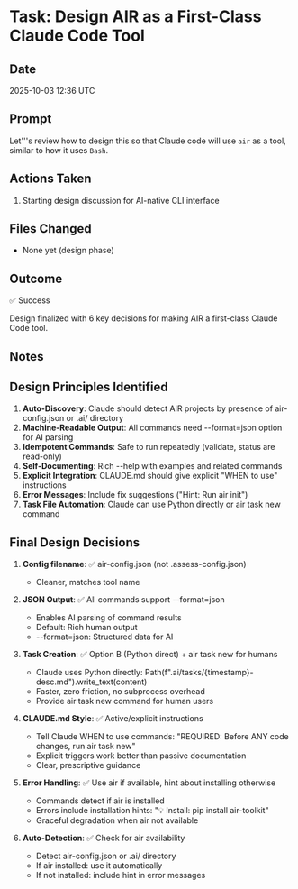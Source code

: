 # Task: Design AIR as a First-Class Claude Code Tool

## Date
2025-10-03 12:36 UTC

## Prompt
Let'''s review how to design this so that Claude code will use `air` as a tool, similar to how it uses `Bash`.

## Actions Taken
1. Starting design discussion for AI-native CLI interface

## Files Changed
- None yet (design phase)

## Outcome
✅ Success

Design finalized with 6 key decisions for making AIR a first-class Claude Code tool.

## Notes
## Design Principles Identified

1. **Auto-Discovery**: Claude should detect AIR projects by presence of air-config.json or .ai/ directory
2. **Machine-Readable Output**: All commands need --format=json option for AI parsing
3. **Idempotent Commands**: Safe to run repeatedly (validate, status are read-only)
4. **Self-Documenting**: Rich --help with examples and related commands
5. **Explicit Integration**: CLAUDE.md should give explicit "WHEN to use" instructions
6. **Error Messages**: Include fix suggestions ("Hint: Run air init")
7. **Task File Automation**: Claude can use Python directly or air task new command

## Final Design Decisions

1. **Config filename**: ✅ air-config.json (not .assess-config.json)
   - Cleaner, matches tool name

2. **JSON Output**: ✅ All commands support --format=json
   - Enables AI parsing of command results
   - Default: Rich human output
   - --format=json: Structured data for AI

3. **Task Creation**: ✅ Option B (Python direct) + air task new for humans
   - Claude uses Python directly: Path(f".ai/tasks/{timestamp}-desc.md").write_text(content)
   - Faster, zero friction, no subprocess overhead
   - Provide air task new command for human users

4. **CLAUDE.md Style**: ✅ Active/explicit instructions
   - Tell Claude WHEN to use commands: "REQUIRED: Before ANY code changes, run air task new"
   - Explicit triggers work better than passive documentation
   - Clear, prescriptive guidance

5. **Error Handling**: ✅ Use air if available, hint about installing otherwise
   - Commands detect if air is installed
   - Errors include installation hints: "💡 Install: pip install air-toolkit"
   - Graceful degradation when air not available

6. **Auto-Detection**: ✅ Check for air availability
   - Detect air-config.json or .ai/ directory
   - If air installed: use it automatically
   - If not installed: include hint in error messages

